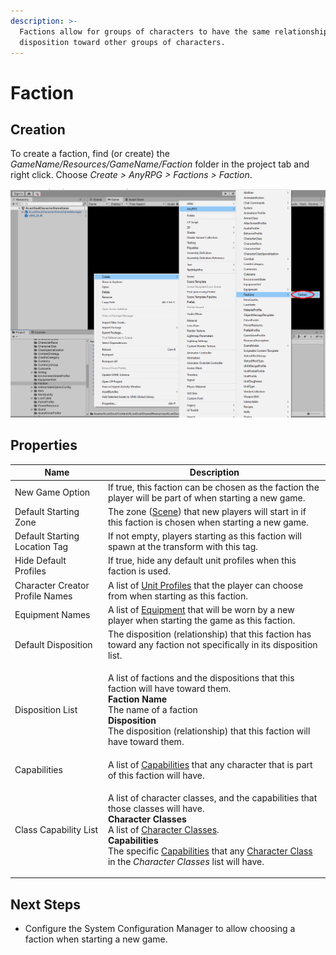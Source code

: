```yaml
---
description: >-
  Factions allow for groups of characters to have the same relationship
  disposition toward other groups of characters.
---
```


# Faction

## Creation

To create a faction, find (or create) the _GameName/Resources/GameName/Faction_ folder in the project tab and right click.  Choose _Create > AnyRPG > Factions > Faction_.

![](../.gitbook/assets/image.png)



## Properties

| Name                            | Description                                                                                                                                                                                                                                                                                                                                                                                                                |
| ------------------------------- | -------------------------------------------------------------------------------------------------------------------------------------------------------------------------------------------------------------------------------------------------------------------------------------------------------------------------------------------------------------------------------------------------------------------------- |
| New Game Option                 | If true, this faction can be chosen as the faction the player will be part of when starting a new game.                                                                                                                                                                                                                                                                                                                    |
| Default Starting Zone           | The zone ([Scene](scene-node.md)) that new players will start in if this faction is chosen when starting a new game.                                                                                                                                                                                                                                                                                                       |
| Default Starting Location Tag   | If not empty, players starting as this faction will spawn at the transform with this tag.                                                                                                                                                                                                                                                                                                                                  |
| Hide Default Profiles           | If true, hide any default unit profiles when this faction is used.                                                                                                                                                                                                                                                                                                                                                         |
| Character Creator Profile Names | A list of [Unit Profiles](unit-profile.md) that the player can choose from when starting as this faction.                                                                                                                                                                                                                                                                                                                  |
| Equipment Names                 | A list of [Equipment](items/equipment.md) that will be worn by a new player when starting the game as this faction.                                                                                                                                                                                                                                                                                                        |
| Default Disposition             | The disposition (relationship) that this faction has toward any faction not specifically in its disposition list.                                                                                                                                                                                                                                                                                                          |
| Disposition List                | <p>A list of factions and the dispositions that this faction will have toward them.<br><strong>Faction Name</strong><br>The name of a faction<br><strong>Disposition</strong><br>The disposition (relationship) that this faction will have toward them.</p>                                                                                                                                                               |
| Capabilities                    | A list of [Capabilities](../shared-properties/capabilities.md) that any character that is part of this faction will have.                                                                                                                                                                                                                                                                                                  |
| Class Capability List           | <p>A list of character classes, and the capabilities that those classes will have.<br><strong>Character Classes</strong><br>A list of <a href="character-class.md">Character Classes</a>.<br><strong>Capabilities</strong><br>The specific <a href="../shared-properties/capabilities.md">Capabilities</a> that any <a href="character-class.md">Character Class</a> in the <em>Character Classes</em> list will have.</p> |

## Next Steps

* Configure the System Configuration Manager to allow choosing a faction when starting a new game.
